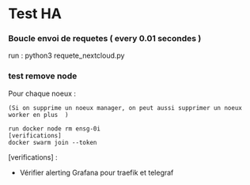 # Test HA 

### Boucle envoi de requetes ( every 0.01 secondes ) 

run : 
python3 requete_nextcloud.py 

### test remove node 


Pour chaque noeux : 

    (Si on supprime un noeux manager, on peut aussi supprimer un noeux worker en plus  )

    run docker node rm ensg-0i
    [verifications]
    docker swarm join --token 
    


[verifications] : 

- Vérifier alerting Grafana pour traefik et telegraf 

